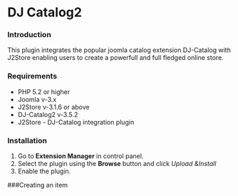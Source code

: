 # DJ Catalog2

### Introduction
This plugin integrates the popular joomla catalog extension DJ-Catalog with J2Store enabling users to create a powerfull and full fledged online store. 

### Requirements
* PHP 5.2 or higher
* Joomla v-3.x
* J2Store v-3.1.6 or above
* DJ-Catalog2 v-3.5.2
* J2Store - DJ-Catalog integration plugin

### Installation
1. Go to **Extension Manager** in control panel.
2. Select the plugin using the **Browse** button and click *Upload &Install*
3. Enable the plugin.

###Creating an item 
































